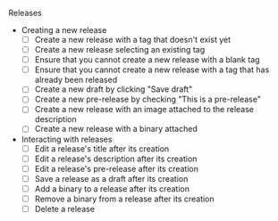 Releases
  - Creating a new release
    - [ ] Create a new release with a tag that doesn't exist yet
    - [ ] Create a new release selecting an existing tag
    - [ ] Ensure that you cannot create a new release with a blank tag
    - [ ] Ensure that you cannot create a new release with a tag that has already been released
    - [ ] Create a new draft by clicking "Save draft"
    - [ ] Create a new pre-release by checking "This is a pre-release"
    - [ ] Create a new release with an image attached to the release description
    - [ ] Create a new release with a binary attached
  - Interacting with releases
    - [ ] Edit a release's title after its creation
    - [ ] Edit a release's description after its creation
    - [ ] Edit a release's pre-release after its creation
    - [ ] Save a release as a draft after its creation
    - [ ] Add a binary to a release after its creation
    - [ ] Remove a binary from a release after its creation
    - [ ] Delete a release
